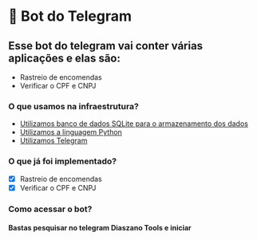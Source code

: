 # 🐍 Bot do Telegram

## Esse bot do telegram vai conter várias aplicações e elas são:

- Rastreio de encomendas
- Verificar o CPF e CNPJ

### O que usamos na infraestrutura?

- [Utilizamos banco de dados SQLite para o armazenamento dos dados](https://www.sqlite.org/index.html)
- [Utilizamos a linguagem Python](https://www.python.org/)
- [Utilizamos Telegram](https://web.telegram.org/z/)

### O que já foi implementado?

- [X] Rastreio de encomendas
- [x] Verificar o CPF e CNPJ

### Como acessar o bot?

#### Bastas pesquisar no telegram **Diaszano Tools** e iniciar
